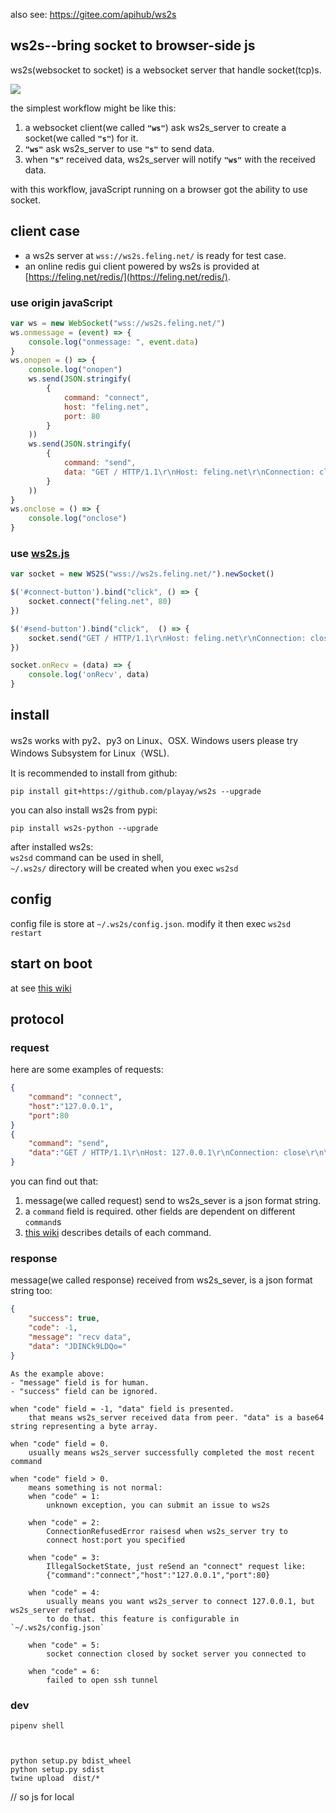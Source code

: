 also see: https://gitee.com/apihub/ws2s



## ws2s--bring socket to browser-side js
ws2s(websocket to socket) is a websocket server that handle socket(tcp)s.   

![](https://playay.github.io/pages/images/ws2s.png)    

the simplest workflow might be like this:    

1. a websocket client(we called **`"ws"`**) ask ws2s_server to create a socket(we called **`"s"`**) for it.    
2. **`"ws"`** ask ws2s_server to use **`"s"`** to send data.    
3. when **`"s"`** received data, ws2s_server will notify **`"ws"`** with the received data.    

with this workflow, javaScript running on a browser got the ability to use socket.    


## client case
+ a ws2s server at `wss://ws2s.feling.net/` is ready for test case.     
+ an online redis gui client powered by ws2s is provided at [https://feling.net/redis/](https://feling.net/redis/).    

### use origin javaScript
```javaScript
var ws = new WebSocket("wss://ws2s.feling.net/")
ws.onmessage = (event) => {
    console.log("onmessage: ", event.data)
}
ws.onopen = () => {
    console.log("onopen")
    ws.send(JSON.stringify(
        {
            command: "connect",
            host: "feling.net",
            port: 80
        }
    ))
    ws.send(JSON.stringify(
        {
            command: "send",
            data: "GET / HTTP/1.1\r\nHost: feling.net\r\nConnection: close\r\n\r\n"
        }
    ))
}
ws.onclose = () => {
    console.log("onclose")
}
```

### use [ws2s.js](ws2s-js/)
```javaScript
var socket = new WS2S("wss://ws2s.feling.net/").newSocket()

$('#connect-button').bind("click", () => {
    socket.connect("feling.net", 80)
})

$('#send-button').bind("click",  () => {
    socket.send("GET / HTTP/1.1\r\nHost: feling.net\r\nConnection: close\r\n\r\n")
})

socket.onRecv = (data) => {
    console.log('onRecv', data)
}
```


## install
ws2s works with py2、py3 on Linux、OSX. Windows users please try Windows Subsystem for Linux（WSL).    

It is recommended to install from github:    
```shell
pip install git+https://github.com/playay/ws2s --upgrade
```

you can also install ws2s from pypi:    
```shell
pip install ws2s-python --upgrade
```

after installed ws2s:     
`ws2sd` command can be used in shell,     
`~/.ws2s/` directory will be created when you exec `ws2sd`      


## config
config file is store at `~/.ws2s/config.json`. modify it then exec `ws2sd restart`    

## start on boot
at see [this wiki](https://github.com/playay/ws2s/wiki/start-on-boot)

## protocol
### request
here are some examples of requests:     
```json
{
    "command": "connect",
    "host":"127.0.0.1",
    "port":80
}
{
    "command": "send",
    "data":"GET / HTTP/1.1\r\nHost: 127.0.0.1\r\nConnection: close\r\n\r\n"
}
```
you can find out that:    

1. message(we called request) send to ws2s_sever is a json format string.    
2. a `command` field is required. other fields are dependent on different `command`s    
3. [this wiki](https://github.com/playay/ws2s/wiki/command) describes details of each command.    

### response
message(we called response) received from ws2s_sever, is a json format string too:      
```json
{
    "success": true,
    "code": -1,
    "message": "recv data",
    "data": "JDINCk9LDQo="
}
```
```
As the example above:    
- "message" field is for human.   
- "success" field can be ignored.     

when "code" field = -1, "data" field is presented.     
    that means ws2s_server received data from peer. "data" is a base64 string representing a byte array.     

when "code" field = 0.      
    usually means ws2s_server successfully completed the most recent command    

when "code" field > 0.      
    means something is not normal:      
    when "code" = 1:    
        unknown exception, you can submit an issue to ws2s    

    when "code" = 2:    
        ConnectionRefusedError raisesd when ws2s_server try to   
        connect host:port you specified    

    when "code" = 3:    
        IllegalSocketState, just reSend an "connect" request like:    
        {"command":"connect","host":"127.0.0.1","port":80}    

    when "code" = 4:    
        usually means you want ws2s_server to connect 127.0.0.1, but ws2s_server refused     
        to do that. this feature is configurable in `~/.ws2s/config.json`    
    
    when "code" = 5:    
        socket connection closed by socket server you connected to    

    when "code" = 6:    
        failed to open ssh tunnel    

```


### dev

```
pipenv shell



python setup.py bdist_wheel
python setup.py sdist
twine upload  dist/*
```

// so js for local

